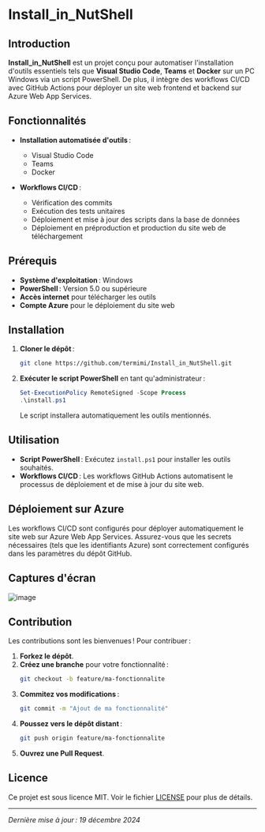 # Install_in_NutShell

## Introduction

**Install_in_NutShell** est un projet conçu pour automatiser l'installation d'outils essentiels tels que **Visual Studio Code**, **Teams** et **Docker** sur un PC Windows via un script PowerShell. De plus, il intègre des workflows CI/CD avec GitHub Actions pour déployer un site web frontend et backend sur Azure Web App Services.

## Fonctionnalités

- **Installation automatisée d'outils** :
  - Visual Studio Code
  - Teams
  - Docker

- **Workflows CI/CD** :
  - Vérification des commits
  - Exécution des tests unitaires
  - Déploiement et mise à jour des scripts dans la base de données
  - Déploiement en préproduction et production du site web de téléchargement

## Prérequis

- **Système d'exploitation** : Windows
- **PowerShell** : Version 5.0 ou supérieure
- **Accès internet** pour télécharger les outils
- **Compte Azure** pour le déploiement du site web

## Installation

1. **Cloner le dépôt** :
   ```bash
   git clone https://github.com/termimi/Install_in_NutShell.git
   ```

2. **Exécuter le script PowerShell** en tant qu'administrateur :
   ```powershell
   Set-ExecutionPolicy RemoteSigned -Scope Process
   .\install.ps1
   ```

   Le script installera automatiquement les outils mentionnés.

## Utilisation

- **Script PowerShell** : Exécutez `install.ps1` pour installer les outils souhaités.
- **Workflows CI/CD** : Les workflows GitHub Actions automatisent le processus de déploiement et de mise à jour du site web.

## Déploiement sur Azure

Les workflows CI/CD sont configurés pour déployer automatiquement le site web sur Azure Web App Services. Assurez-vous que les secrets nécessaires (tels que les identifiants Azure) sont correctement configurés dans les paramètres du dépôt GitHub.

## Captures d'écran

![image](https://github.com/user-attachments/assets/c5217612-f9be-4789-a529-0b7f767f11ca)

## Contribution

Les contributions sont les bienvenues ! Pour contribuer :

1. **Forkez le dépôt**.
2. **Créez une branche** pour votre fonctionnalité :
   ```bash
   git checkout -b feature/ma-fonctionnalite
   ```
3. **Commitez vos modifications** :
   ```bash
   git commit -m "Ajout de ma fonctionnalité"
   ```
4. **Poussez vers le dépôt distant** :
   ```bash
   git push origin feature/ma-fonctionnalite
   ```
5. **Ouvrez une Pull Request**.

## Licence

Ce projet est sous licence MIT. Voir le fichier [LICENSE](./LICENSE) pour plus de détails.

---

*Dernière mise à jour : 19 décembre 2024*

